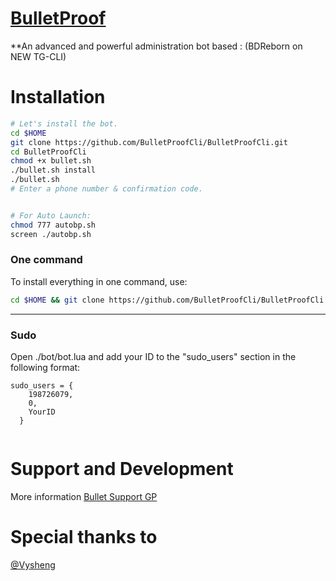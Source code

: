 # [BulletProof](https://telegram.me/BulletProofCH)

**An advanced and powerful administration bot based : (BDReborn on NEW TG-CLI)

# Installation

```sh
# Let's install the bot.
cd $HOME
git clone https://github.com/BulletProofCli/BulletProofCli.git
cd BulletProofCli
chmod +x bullet.sh
./bullet.sh install
./bullet.sh
# Enter a phone number & confirmation code.


# For Auto Launch:
chmod 777 autobp.sh
screen ./autobp.sh
```

### One command
To install everything in one command, use:
```sh
cd $HOME && git clone https://github.com/BulletProofCli/BulletProofCli.git && cd BulletProofCli && chmod +x bullet.sh && ./bullet.sh install && chmod 777 autobp.sh && screen ./autobp.sh
```
* * *
### Sudo
Open ./bot/bot.lua and add your ID to the "sudo_users" section in the following format:

```
sudo_users = {
    198726079,
    0,
    YourID
  }


```

# Support and Development
More information [Bullet Support GP](https://telegram.me/joinchat/AAAAAElr-OCSQY7us4-h5g)

# Special thanks to
[@Vysheng](https://github.com/vysheng)
